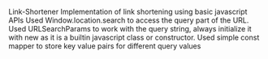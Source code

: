 Link-Shortener
Implementation of link shortening using basic javascript APIs Used Window.location.search to access the query part of the URL. 
Used URLSearchParams to work with the query string, always initialize it with new as it is a builtin javascript class or constructor.
Used simple const mapper to store key value pairs for different query values

